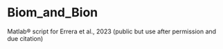 # Biom_and_Bion
Matlab® script for Errera et al., 2023 (public but use after permission and due citation)

